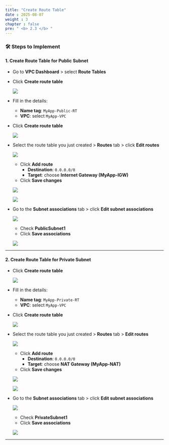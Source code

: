 ```yaml
---
title: "Create Route Table"
date : 2025-08-07
weight : 3
chapter : false
pre: " <b> 2.3 </b> "
---
```


### 🛠️ Steps to Implement

#### 1. Create Route Table for Public Subnet

- Go to **VPC Dashboard** > select **Route Tables**
- Click **Create route table**  

  ![](/images/2.3/0001.png) 

- Fill in the details:
  - **Name tag**: `MyApp-Public-RT`
  - **VPC**: select `MyApp-VPC`
- Click **Create route table**  

  ![](/images/2.3/0002.png) 

- Select the route table you just created > **Routes** tab > click **Edit routes**  

  ![](/images/2.3/0003.png)

  - Click **Add route**
    - **Destination**: `0.0.0.0/0`
    - **Target**: choose **Internet Gateway (MyApp-IGW)**
  - Click **Save changes**  

  ![](/images/2.3/0004.png)  

  ![](/images/2.3/0005.png) 

- Go to the **Subnet associations** tab > click **Edit subnet associations**  

  ![](/images/2.3/0006.png) 

  - Check **PublicSubnet1**
  - Click **Save associations**  

  ![](/images/2.3/0007.png) 

---

#### 2. Create Route Table for Private Subnet

- Click **Create route table** 

  ![](/images/2.3/0001.png) 

- Fill in the details:
  - **Name tag**: `MyApp-Private-RT`
  - **VPC**: select `MyApp-VPC`
- Click **Create route table**  

  ![](/images/2.3/0008.png) 

- Select the route table you just created > **Routes** tab > **Edit routes** 

  ![](/images/2.3/0009.png) 

  - Click **Add route**
    - **Destination**: `0.0.0.0/0`
    - **Target**: choose **NAT Gateway (MyApp-NAT)**
  - Click **Save changes** 

  ![](/images/2.3/0010.png)  

  ![](/images/2.3/0011.png) 

- Go to the **Subnet associations** tab > click **Edit subnet associations** 

  ![](/images/2.3/0012.png) 

  - Check **PrivateSubnet1**
  - Click **Save associations** 

  ![](/images/2.3/0013.png) 

---